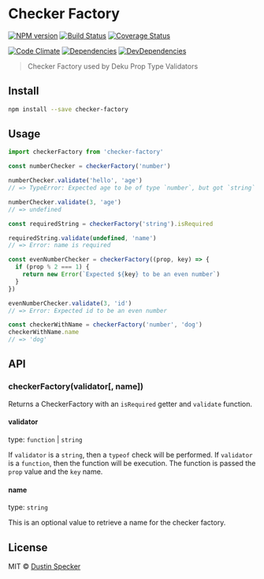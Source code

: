 # Checker Factory

[![NPM version](https://badge.fury.io/js/checker-factory.svg)](http://badge.fury.io/js/checker-factory) [![Build Status](https://travis-ci.org/dustinspecker/checker-factory.svg?branch=master)](https://travis-ci.org/dustinspecker/checker-factory) [![Coverage Status](https://img.shields.io/coveralls/dustinspecker/checker-factory.svg)](https://coveralls.io/r/dustinspecker/checker-factory?branch=master)

[![Code Climate](https://codeclimate.com/github/dustinspecker/checker-factory/badges/gpa.svg)](https://codeclimate.com/github/dustinspecker/checker-factory) [![Dependencies](https://david-dm.org/dustinspecker/checker-factory.svg)](https://david-dm.org/dustinspecker/checker-factory/#info=dependencies&view=table) [![DevDependencies](https://david-dm.org/dustinspecker/checker-factory/dev-status.svg)](https://david-dm.org/dustinspecker/checker-factory/#info=devDependencies&view=table)

> Checker Factory used by Deku Prop Type Validators

## Install

```bash
npm install --save checker-factory
```

## Usage

```javascript
import checkerFactory from 'checker-factory'

const numberChecker = checkerFactory('number')

numberChecker.validate('hello', 'age')
// => TypeError: Expected age to be of type `number`, but got `string`

numberChecker.validate(3, 'age')
// => undefined

const requiredString = checkerFactory('string').isRequired

requiredString.validate(undefined, 'name')
// => Error: name is required

const evenNumberChecker = checkerFactory((prop, key) => {
  if (prop % 2 === 1) {
    return new Error(`Expected ${key} to be an even number`)
  }
})

evenNumberChecker.validate(3, 'id')
// => Error: Expected id to be an even number

const checkerWithName = checkerFactory('number', 'dog')
checkerWithName.name
// => 'dog'
```

## API
### checkerFactory(validator[, name])

Returns a CheckerFactory with an `isRequired` getter and `validate` function.

#### validator
type: `function` | `string`

If `validator` is a `string`, then a `typeof` check will be performed. If `validator` is a `function`, then the function will be execution. The function is passed the `prop` value and the `key` name.

#### name
type: `string`

This is an optional value to retrieve a name for the checker factory.

## License
MIT © [Dustin Specker](https://github.com/dustinspecker)
